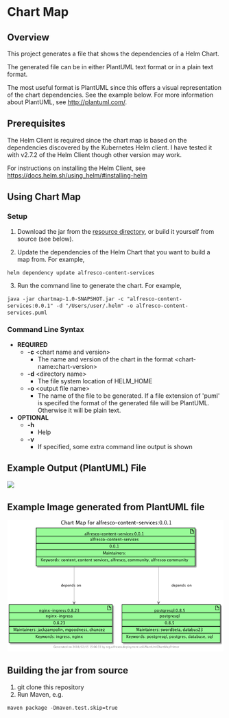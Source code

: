 # Chart Map

## Overview

This project generates a file that shows the dependencies of a Helm Chart.

The generated file can be in either PlantUML text format or in a plain text format.  

The most useful format is PlantUML since this offers a visual representation of the chart dependencies.  See the example below.
For more information about PlantUML, see http://plantuml.com/. 

## Prerequisites

The Helm Client is required since the chart map is based on the dependencies discovered by the Kubernetes Helm client. I have tested it with v2.7.2 of the Helm Client though other version may work. 

For instructions on installing the Helm Client, see https://docs.helm.sh/using_helm/#installing-helm


## Using Chart Map

### Setup

1. Download the jar from the [resource directory](./resource/jar), or build it yourself from source (see below).

2. Update the dependencies of the Helm Chart that you want to build a map from. For example,
```
helm dependency update alfresco-content-services
```
3. Run the command line to generate the chart.  For example, 
```
java -jar chartmap-1.0-SNAPSHOT.jar -c "alfresco-content-services:0.0.1" -d "/Users/user/.helm" -o alfresco-content-services.puml 
``` 

### Command Line Syntax

* **REQUIRED**
   * **-c** \<chart name and version\>
      * The name and version of the chart in the format \<chart-name\:chart-version\>
   * **-d** \<directory name\>
      * The file system location of HELM_HOME 
   * **-o** \<output file name\>
      * The name of the file to be generated.  If a file extension of 'puml' is specifed the format of the generated file will be PlantUML.  Otherwise it will be plain text. 
* **OPTIONAL** 
   * **-h**
      * Help
   * **-v**
      * If specified, some extra command line output is shown
 
## Example Output (PlantUML) File

![](./resource/example/alfresco-content-services.puml)

## Example Image generated from PlantUML file

![](./resource/example/alfresco-content-services.png)

## Building the jar from source

1.  git clone this repository
2.  Run Maven, e.g. 
```
maven package -Dmaven.test.skip=true 

```

